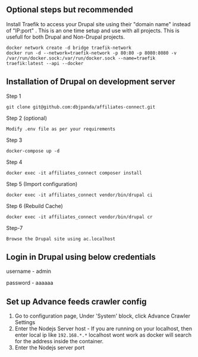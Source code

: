 
Optional steps but recommended
----------------------
Install Traefik to access your Drupal site using their "domain name" instead of "IP:port" . This is an one time setup and use with all projects. This is usefull for both Drupal and Non-Drupal projects.
```$xslt
docker network create -d bridge traefik-network
docker run -d --network=traefik-network -p 80:80 -p 8080:8080 -v /var/run/docker.sock:/var/run/docker.sock --name=traefik traefik:latest --api --docker
```

Installation of Drupal on development server
----------------------
Step 1
``````
git clone git@github.com:dbjpanda/affiliates-connect.git
```````
Step 2 (optional)
````````
Modify .env file as per your requirements
``````````````

Step 3
````````
docker-compose up -d
````````

Step 4
````````
docker exec -it affiliates_connect composer install
````````

Step 5 (Import configuration)
````````
docker exec -it affiliates_connect vendor/bin/drupal ci
````````

Step 6 (Rebuild Cache)
````````
docker exec -it affiliates_connect vendor/bin/drupal cr
````````

Step-7
````````
Browse the Drupal site using ac.localhost
````````



Login in Drupal using below credentials
----------------------
username - admin

password - aaaaaa

Set up Advance feeds crawler config
----------------------
1. Go to configuration page, Under 'System' block, click Advance Crawler Settings
2. Enter the Nodejs Server host -
  If you are running on your localhost, then enter local ip like `192.168.*.*`
  localhost wont work as docker will search for the address inside the container.
3. Enter the Nodejs server port
